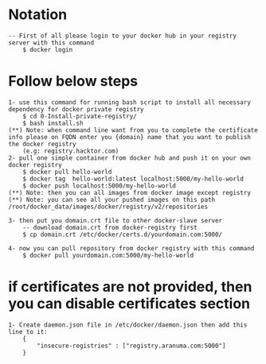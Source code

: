 
# Notation
    -- First of all please login to your docker hub in your registry server with this command
        $ docker login

# Follow below steps
    1- use this command for running bash script to install all necessary dependency for docker private registry
        $ cd 0-Install-private-registry/
        $ bash install.sh
    (**) Note: when command line want from you to complete the certificate info please on FQDN enter you {domain} name that you want to publish the docker registry
        (e.g: registry.hacktor.com)
    2- pull one simple container from docker hub and push it on your own docker registry
        $ docker pull hello-world
        $ docker tag  hello-world:latest localhost:5000/my-hello-world
        $ docker push localhost:5000/my-hello-world
    (**) Note: then you can all images from docker image except registry 
    (**) Note: you can see all your pushed images on this path /root/docker_data/images/docker/registry/v2/repositories

    3- then put you domain.crt file to other docker-slave server
        -- download domain.crt from docker-registry first
        $ cp domain.crt /etc/docker/certs.d/yourdomain.com:5000/
    
    4- now you can pull repository from docker registry with this command
        $ docker pull yourdomain.com:5000/my-hello-world

# if certificates are not provided, then you can disable certificates section 

    1- Create daemon.json file in /etc/docker/daemon.json then add this line to it:
        {
            "insecure-registries" : ["registry.aranuma.com:5000"]
        }